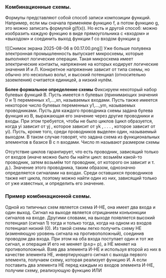 ### Комбинационные схемы.
Формулы представляют собой способ записи композиции функций. Например, если мы сначала применяем функцию f, а потом функцию g, это можно записать формулой g(f(x)). Но есть и другой способ: можно изобразить каждую функцию в виде прямоугольника с «входом» и «выходом» и соединить выход функции f со входом функции g

![[Снимок экрана 2025-08-06 в 00.17.00.png]]
Уже больше полувека электронная промышленность выпускает микросхемы, которые выполняют логические операции. Такая микросхема имеет электрические контакты, напряжение на которых кодирует логические значения И и Л. Конкретное напряжение зависит от типа схемы, но обычно это несколько вольт, и высокий потенциал (относительно заземления) считается единицей, а низкий нулём.

**Более формальное определение схемы**
Фиксируем некоторый набор булевых функций B. Пусть имеется n булевых (принимающих значения 0 и 1) переменных x1,...,xn, называемых входами. Пусть также имеется некоторое число булевых переменных y1,...,ym, называемых проводниками. Пусть для каждого проводника схемы задана булева функция из B, выражающая его значение через другие проводники и входы. При этом требуется, чтобы не было циклов (цикл образуется, когда yi зависит от yj , которое зависит от yk , . . . , которое зависит от yi). Пусть, кроме того, среди проводников выделен один, называемый выходом. В таком случае говорят, что задана схема из функциональных элементов в базисе B с n входами. Число m называют размером схемы

Отсутствие циклов гарантирует, что есть проводник, зависящий только от входов (иначе можно было бы найти цикл: возьмём какой-то проводник, затем возьмём тот проводник, от которого он зависит и т. д.). Значение этого проводника, таким образом, однозначно определяется сигналами на входах. Среди оставшихся проводников также нет цикла, поэтому можно найти один из них, зависящий только от уже известных, и определить его значение.

### Пример комбинационной схемы.
Одной из типичных схем является схема И-НЕ, она имеет два входа и один выход. Сигнал на выходе является отрицанием конъюнкции сигналов на входе. Другими словами, на выходе появляется высокий потенциал (сигнал 1) тогда и только тогда, когда на одном из входов потенциал низкий (0). Из такой схемы легко получить схему НЕ (изменяющую уровень сигнала на противоположный), соединив проводом два входа. При этом на оба входа поступает один и тот же сигнал, и операция И его не меняет (p∧p= p), а НЕ меняет на противоположный. Взяв два элемента И-НЕ и используя второй из них в качестве элемента НЕ, инвертирующего сигнал с выхода первого элемента, получаем схему, которая реализует функцию И. А если поставить два элемента НЕ перед каждым из входов элемента И-НЕ, получим схему, реализующую функцию ИЛИ